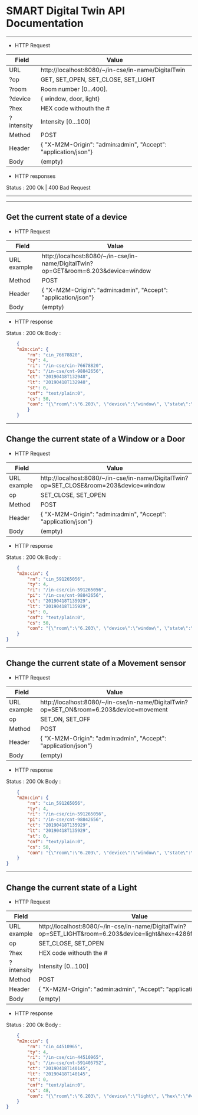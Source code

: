 # SMART Digital Twin API Documentation

*********************
* HTTP Request

Field | Value
------------ | -------------
URL | http://localhost:8080/~/in-cse/in-name/DigitalTwin
?op           | GET, SET_OPEN, SET_CLOSE, SET_LIGHT
?room         | Room number [0...400].
?device       | { window, door, light}
?hex          | HEX code withouth the #
?intensity    | Intensity [0...100]
Method        | POST
Header        | { "X-M2M-Origin": "admin:admin",  "Accept": "application/json"} 
Body          | (empty)

* HTTP responses

Status : 200 Ok | 400 Bad Request
*********************
*********************

## Get the current state of a device 
* HTTP Request
 
Field | Value
------------ | -------------
URL example| http://localhost:8080/~/in-cse/in-name/DigitalTwin?op=GET&room=6.203&device=window
Method | POST
Header |  { "X-M2M-Origin": "admin:admin",  "Accept": "application/json"} 
Body | (empty)

* HTTP response

Status : 200 Ok
Body   :
```json
    {    
    "m2m:cin": {
        "rn": "cin_76678820",
        "ty": 4,
        "ri": "/in-cse/cin-76678820",
        "pi": "/in-cse/cnt-98842656",
        "ct": "20190418T132948",
        "lt": "20190418T132948",
        "st": 0,
        "cnf": "text/plain:0",
        "cs": 50,
        "con": "{\"room\":\"6.203\", \"device\":\"window\", \"state\":\"CLOSE\"}"
        }
    }
```
*********************

## Change the current state of a Window or a Door 
* HTTP Request
 
Field | Value
------------ | -------------
URL example| http://localhost:8080/~/in-cse/in-name/DigitalTwin?op=SET_CLOSE&room=203&device=window
op      | SET_CLOSE, SET_OPEN
Method | POST
Header |  { "X-M2M-Origin": "admin:admin",  "Accept": "application/json"} 
Body | (empty)

* HTTP response

Status : 200 Ok
Body   :
```json
    {
    "m2m:cin": {
        "rn": "cin_591265056",
        "ty": 4,
        "ri": "/in-cse/cin-591265056",
        "pi": "/in-cse/cnt-98842656",
        "ct": "20190418T135929",
        "lt": "20190418T135929",
        "st": 0,
        "cnf": "text/plain:0",
        "cs": 50,
        "con": "{\"room\":\"6.203\", \"device\":\"window\", \"state\":\"CLOSE\"}"
    }
}
```
*********************

## Change the current state of a Movement sensor 
* HTTP Request
 
Field | Value
------------ | -------------
URL example| http://localhost:8080/~/in-cse/in-name/DigitalTwin?op=SET_ON&room=6.203&device=movement
op      | SET_ON, SET_OFF
Method | POST
Header |  { "X-M2M-Origin": "admin:admin",  "Accept": "application/json"} 
Body | (empty)

* HTTP response

Status : 200 Ok
Body   :
```json
    {
    "m2m:cin": {
        "rn": "cin_591265056",
        "ty": 4,
        "ri": "/in-cse/cin-591265056",
        "pi": "/in-cse/cnt-98842656",
        "ct": "20190418T135929",
        "lt": "20190418T135929",
        "st": 0,
        "cnf": "text/plain:0",
        "cs": 50,
        "con": "{\"room\":\"6.203\", \"device\":\"window\", \"state\":\"ON\"}"
    }
}
```
*********************


## Change the current state of a Light
* HTTP Request
 
Field | Value
------------ | -------------
URL example| http://localhost:8080/~/in-cse/in-name/DigitalTwin?op=SET_LIGHT&room=6.203&device=light&hex=4286f4&intensity=21.2
op      | SET_CLOSE, SET_OPEN
?hex          | HEX code withouth the #
?intensity    | Intensity [0...100]
Method | POST
Header |  { "X-M2M-Origin": "admin:admin",  "Accept": "application/json"} 
Body | (empty)

* HTTP response

Status : 200 Ok
Body   :
```json
    {
    "m2m:cin": {
        "rn": "cin_44510965",
        "ty": 4,
        "ri": "/in-cse/cin-44510965",
        "pi": "/in-cse/cnt-591405752",
        "ct": "20190418T140145",
        "lt": "20190418T140145",
        "st": 0,
        "cnf": "text/plain:0",
        "cs": 48,
        "con": "{\"room\":\"6.203\", \"device\":\"light\", \"hex\":\"#4286f4\", \"intensity\":\"21.2\"}"
    }
}
```

